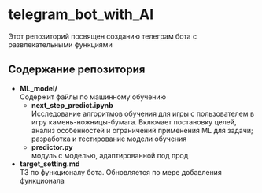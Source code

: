 # telegram_bot_with_AI
Этот репозиторий посвящен созданию телеграм бота с развлекательными функциями

## Содержание репозитория

* **ML_model/**
<br>Содержит файлы по машинному обучению
  * **next_step_predict.ipynb**
<br>Исследование алгоритмов обучения для игры с пользователем в игру камень-ножницы-бумага. Включает постановку целей, анализ особенностей и ограничений применения ML для задачи; разработка и тестирование модели обучения
  * **predictor.py**
<br>модуль с моделью, адаптированной под прод
* **target_setting.md**
<br>ТЗ по функционалу бота. Обновляется по мере добавления функционала
